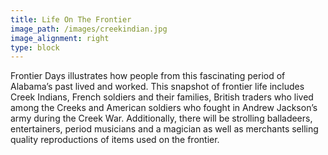 ```yaml
---
title: Life On The Frontier
image_path: /images/creekindian.jpg
image_alignment: right
type: block
---
```

 Frontier Days illustrates how people from this fascinating period of Alabama’s past lived and worked. This snapshot of frontier life includes Creek Indians, French soldiers and their families, British traders who lived among the Creeks and American soldiers who fought in Andrew Jackson’s army during the Creek War. Additionally, there will be strolling balladeers, entertainers, period musicians and a magician as well as merchants selling quality reproductions of items used on the frontier.
